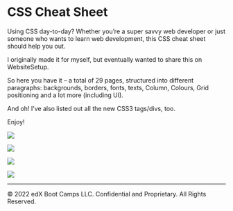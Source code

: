 # CSS Cheat Sheet

Using CSS day-to-day? Whether you’re a super savvy web developer or just someone who wants to learn web development, this CSS cheat sheet should help you out.

I originally made it for myself, but eventually wanted to share this on WebsiteSetup.

So here you have it – a total of 29 pages, structured into different paragraphs: backgrounds, borders, fonts, texts, Column, Colours, Grid positioning and a lot more (including UI).

And oh! I’ve also listed out all the new CSS3 tags/divs, too.

Enjoy!

![](../images/CSS-CHEAT-SHEET-p1-2019-update.png)

![](../images/CSS-CHEAT-SHEET-p2-2019-update.png)

![](../images/CSS-CHEAT-SHEET-p3-2019-update.png)

![](../images/CSS-CHEAT-SHEET-p4.png)

---
© 2022 edX Boot Camps LLC. Confidential and Proprietary. All Rights Reserved.